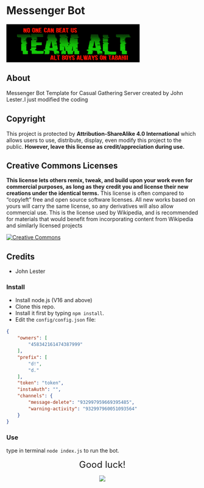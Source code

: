 # Messenger Bot
<img src="https://github.com/Farhan-XD/Farhan-XD/blob/264e78b84b30070514bd30a7e61c434d382db66e/Images%20;v/ALT.png" width="350" height="100" align="center">

 ## About
 Messenger Bot Template for Casual Gathering Server created by John Lester۔I just modified the coding 

 ## Copyright
 This project is protected by **Attribution-ShareAlike 4.0 International** which allows users to use, distribute, display, even
 modify this project to the public.  __However, leave this license as credit/appreciation during use.__

 ## Creative Commons Licenses
 **This license lets others remix, tweak, and build upon your work even for commercial purposes, as long as they credit you and license their new creations under the identical terms.** This license is often compared to “copyleft” free and open  source software licenses.  All new works based on yours will carry the same license, so any derivatives will also allow commercial use.  This is the license used by Wikipedia, and is recommended for materials that would benefit from incorporating content from Wikipedia and similarly licensed projects

 [![Creative Commons](https://i.creativecommons.org/l/by-sa/4.0/88x31.png)](https://creativecommons.org/licenses/by-sa/4.0/ "Redirect to  Creative Commons")

 ## Credits
 - John Lester

 ### Install
 - Install node.js (V16 and above)
 - Clone this repo.
 - Install it first by typing `npm install`.<br>
 - Edit the `config/config.json` file:
 ```json
 {
     "owners": [
         "458342161474387999"
     ],
     "prefix": [
         "d!",
         "d."
     ],
     "token": "token",
     "instaAuth": "",
     "channels": {
         "message-delete": "932997959669395485",
         "warning-activity": "932997960051093564"
     }
 }
 ```
 ### Use
 type in terminal `node index.js` to run the bot.

 <p align="center"><font size = "5">Good luck!  </font><br></p>
 <p align="center"><img src="https://cdn.discordapp.com/attachments/519859252966457369/735280356441456641/4c64e343e788251fb15dac0f4c557337.gif" /></p>
